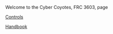 Welcome to the Cyber Coyotes, FRC 3603, page

[Controls](https://github.com/FRC3603/frc3603.github.io/blob/main/Controls.md)

[Handbook]()
